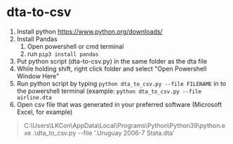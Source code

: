 # dta-to-csv

1. Install python https://www.python.org/downloads/
2. Install Pandas
   1. Open powershell or cmd terminal
   2. run `pip3 install pandas`
3. Put python script (dta-to-csv.py) in the same folder as the dta file
4. While holding shift, right click folder and select "Open Powershell Window Here"
5. Run python script by typing `python dta_to_csv.py --file FILENAME` in to the powershell terminal (example: `python dta_to_csv.py --file airline.dta`
6. Open csv file that was generated in your preferred software (Microsoft Excel, for example)

> C:\Users\LKCon\AppData\Local\Programs\Python\Python39\python.exe .\dta_to_csv.py --file '.Uruguay 2006-7 Stata.dta'
